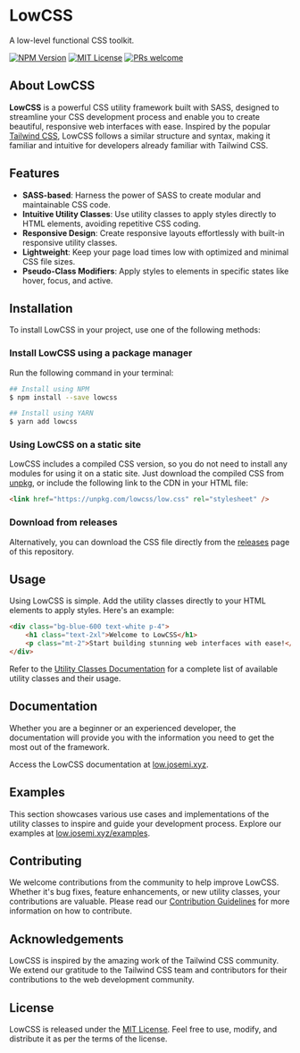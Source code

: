 # LowCSS

A low-level functional CSS toolkit.

[![NPM Version](https://badgen.net/npm/v/lowcss?labelColor=1d2734&color=21bf81)](https://npm.im/lowcss)
[![MIT License](https://badgen.net/github/license/jmjuanes/lowcss?labelColor=1d2734&color=21bf81)](https://github.com//jmjuanes/lowcss)
[![PRs welcome](https://badgen.net/badge/PR/Welcome/green?labelColor=1d2734&color=21bf81)](https://github.com/jmjuanes/lowcss)

## About LowCSS

**LowCSS** is a powerful CSS utility framework built with SASS, designed to streamline your CSS development process and enable you to create beautiful, responsive web interfaces with ease. Inspired by the popular [Tailwind CSS](https://www.tailwindcss.com), LowCSS follows a similar structure and syntax, making it familiar and intuitive for developers already familiar with Tailwind CSS.

## Features

- **SASS-based**: Harness the power of SASS to create modular and maintainable CSS code.
- **Intuitive Utility Classes**: Use utility classes to apply styles directly to HTML elements, avoiding repetitive CSS coding.
- **Responsive Design**: Create responsive layouts effortlessly with built-in responsive utility classes.
- **Lightweight**: Keep your page load times low with optimized and minimal CSS file sizes.
- **Pseudo-Class Modifiers**: Apply styles to elements in specific states like hover, focus, and active.

## Installation

To install LowCSS in your project, use one of the following methods:

### Install LowCSS using a package manager

Run the following command in your terminal:

```bash
## Install using NPM
$ npm install --save lowcss

## Install using YARN
$ yarn add lowcss
```

### Using LowCSS on a static site

LowCSS includes a compiled CSS version, so you do not need to install any modules for using it on a static site. Just download the compiled CSS from [unpkg](https://unpkg.com/lowcss/low.css), or include the following link to the CDN in your HTML file:

```html
<link href="https://unpkg.com/lowcss/low.css" rel="stylesheet" />
```

### Download from releases

Alternatively, you can download the CSS file directly from the [releases](https://github.com/jmjuanes/lowcss/releases) page of this repository.


## Usage

Using LowCSS is simple. Add the utility classes directly to your HTML elements to apply styles. Here's an example:

```html
<div class="bg-blue-600 text-white p-4">
    <h1 class="text-2xl">Welcome to LowCSS</h1>
    <p class="mt-2">Start building stunning web interfaces with ease!</p>
</div>
``` 

Refer to the [Utility Classes Documentation](https://low.josemi.xyz/docs/utilities) for a complete list of available utility classes and their usage.

## Documentation

Whether you are a beginner or an experienced developer, the documentation will provide you with the information you need to get the most out of the framework.

Access the LowCSS documentation at [low.josemi.xyz](https://low.josemi.xyz).

## Examples

This section showcases various use cases and implementations of the utility classes to inspire and guide your development process. Explore our examples at [low.josemi.xyz/examples](https://low.josemi.xyz/examples).

## Contributing

We welcome contributions from the community to help improve LowCSS. Whether it's bug fixes, feature enhancements, or new utility classes, your contributions are valuable. Please read our [Contribution Guidelines](./CONTRIBUTING.md) for more information on how to contribute.

## Acknowledgements

LowCSS is inspired by the amazing work of the Tailwind CSS community. We extend our gratitude to the Tailwind CSS team and contributors for their contributions to the web development community.

## License

LowCSS is released under the [MIT License](https://github.com/jmjuanes/lowcss/blob/main/LICENSE). Feel free to use, modify, and distribute it as per the terms of the license.
